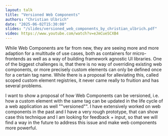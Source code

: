 ```yaml
---
layout: talk
title: "Versioned Web Components"
authors: "Christian Ulbrich"
date: "2025-06-02T15:30:00"
slides: "/slides/versioned_web_components_by_christian_ulbrich.pdf"
video: https://www.youtube.com/watch?v=eJmCueSCXB4
---
```


While Web Components are far from new, they are seeing more and more adaption for a multitude of use cases, both as containers for micro-frontends as well as a way of building framework agnostic UI libraries. One of the biggest challenges is, that there is no way of overriding existing web components, or more precisely custom elements can only be defined once for a certain tag name. While there is a proposal for alleviating this, called scoped custom element registries, it never came really to fruition and has several problems.

I want to show a proposal of how Web Components can be versioned, i.e. how a custom element with the same tag can be updated in the life cycle of a web application as well ""versioned"". I have extensively worked on web components in the past and I have a very rough prototype, that can show case this technique and I am looking for feedback + input, so that we will find a way in the future to address this issue and make web components more powerful.

